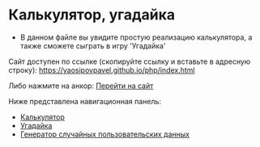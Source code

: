 # Калькулятор, угадайка
* В данном файле вы увидите простую реализацию калькулятора, а также сможете сыграть в игру 'Угадайка'

Сайт доступен по ссылке (скопируйте ссылку и вставьте в адресную строку): https://yaosipovpavel.github.io/php/index.html

Либо нажмите на анкор: [Перейти на сайт](https://yaosipovpavel.github.io/php/index.html)

Ниже представлена навигационная панель:

* [Калькулятор](https://yaosipovpavel.github.io/php/bjs/07_Number_and_string/index.html)
* [Угадайка](https://yaosipovpavel.github.io/php//bjs/08_if_else/index.html)
* [Генератор случайных пользовательских данных](https://yaosipovpavel.github.io/php/bjs/10_function_object/index.html)